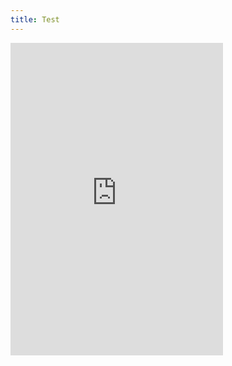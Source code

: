 ```yaml
---
title: Test
---
```


<iframe src="https://www.facebook.com/plugins/page.php?href=https%3A%2F%2Fwww.facebook.com%2Fastrolojiyolculugu&tabs=timeline&width=340&height=500&small_header=true&adapt_container_width=true&hide_cover=true&show_facepile=false&appId" width="340" height="500" style="border:none;overflow:hidden" scrolling="no" frameborder="0" allowTransparency="true" allow="encrypted-media"></iframe>
